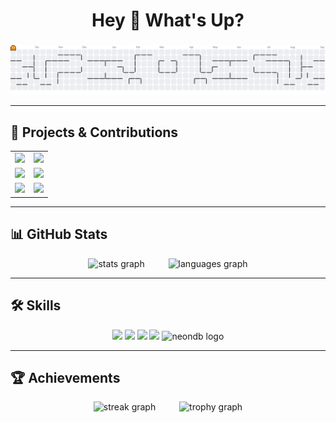 <h1 align="center">Hey 👋 What's Up?</h1>

###

<!-- Pac-Man Graph at Top -->
<picture>
  <source media="(prefers-color-scheme: dark)" srcset="https://raw.githubusercontent.com/Sanath00007/Sanath00007/output/pacman-contribution-graph-dark.svg">
  <source media="(prefers-color-scheme: light)" srcset="https://raw.githubusercontent.com/Sanath00007/Sanath00007/output/pacman-contribution-graph.svg">
  <img alt="pacman contribution graph" src="https://raw.githubusercontent.com/Sanath00007/Sanath00007/output/pacman-contribution-graph.svg">
</picture>

---

## 🚀 Projects & Contributions

<table align="center">
  <tr>
    <td>
      <a href="https://github.com/Rajath2005/mediq.io">
        <img src="https://github-readme-stats.vercel.app/api/pin/?username=Rajath2005&repo=mediq.io&theme=aura_dark" />
      </a>
    </td>
    <td>
      <a href="https://github.com/Sanath00007/ayurveda-api">
        <img src="https://github-readme-stats.vercel.app/api/pin/?username=Sanath00007&repo=ayurveda-api&theme=aura_dark" />
      </a>
    </td>
  </tr>
  <tr>
    <td>
      <a href="https://github.com/Sanath00007/to-do-list-">
        <img src="https://github-readme-stats.vercel.app/api/pin/?username=Sanath00007&repo=to-do-list-&theme=aura_dark" />
      </a>
    </td>
    <td>
      <a href="https://github.com/Sanath00007/MENU">
        <img src="https://github-readme-stats.vercel.app/api/pin/?username=Sanath00007&repo=MENU&theme=aura_dark" />
      </a>
    </td>
  </tr>
  <tr>
    <td>
      <a href="https://github.com/Sanath00007/React_test">
        <img src="https://github-readme-stats.vercel.app/api/pin/?username=Sanath00007&repo=React_test&theme=aura_dark" />
      </a>
    </td>
    <td>
      <a href="https://github.com/Sanath00007/Englisho">
        <img src="https://github-readme-stats.vercel.app/api/pin/?username=Sanath00007&repo=Englisho&theme=aura_dark" />
      </a>
    </td>
  </tr>
</table>

---

## 📊 GitHub Stats
<div align="center">
  <img src="https://github-readme-stats.vercel.app/api?username=Sanath00007&hide_title=false&hide_rank=false&show_icons=true&include_all_commits=true&count_private=true&disable_animations=false&theme=dracula&locale=en&hide_border=false" height="150" alt="stats graph" />
  <img width="30" />
  <img src="https://github-readme-stats.vercel.app/api/top-langs?username=Sanath00007&locale=en&hide_title=false&layout=compact&card_width=320&langs_count=5&theme=dracula&hide_border=false" height="150" alt="languages graph" />
</div>

---

## 🛠 Skills
<div align="center">
  <!-- Programming Languages -->
  <img src="https://skillicons.dev/icons?i=c,cpp,java,js,css,html" height="60" />

  <!-- Frameworks -->
  <img src="https://skillicons.dev/icons?i=react,bootstrap,flask" height="60" />

  <!-- Tools -->
  <img src="https://skillicons.dev/icons?i=py,git,github,netlify,postman,figma,canva" height="60" />

  <!-- Databases -->
  <img src="https://skillicons.dev/icons?i=firebase,supabase,postgres,mysql,sqlite" height="60" />
  <img src="https://img.shields.io/badge/NeonDB-0F172A?style=for-the-badge&logo=postgresql&logoColor=white" height="35" alt="neondb logo" />
</div>

---

## 🏆 Achievements
<div align="center">
  <img src="https://streak-stats.demolab.com?user=Sanath00007&locale=en&mode=daily&theme=dracula&hide_border=false&border_radius=5&order=3" height="150" alt="streak graph" />
  <img width="30" />
  <img src="https://github-profile-trophy.vercel.app?username=Sanath00007&theme=dracula&column=-1&row=1&margin-w=8&margin-h=8&no-bg=false&no-frame=false&order=4" height="150" alt="trophy graph" />
</div>

